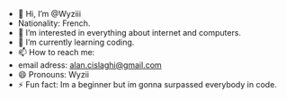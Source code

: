 - 👋 Hi, I’m @Wyziii
- Nationality: French.
- 👀 I’m interested in everything about internet and computers.
- 🌱 I’m currently learning coding.
- 📫 How to reach me:
- email adress: alan.cislaghi@gmail.com
- 😄 Pronouns: Wyzii
- ⚡ Fun fact: Im a beginner but im gonna surpassed everybody in code.

<!---
Wyziii/Wyziii is a ✨ special ✨ repository because its `README.md` (this file) appears on your GitHub profile.
You can click the Preview link to take a look at your changes.
--->
